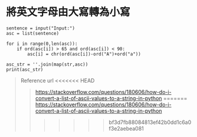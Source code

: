 # 將英文字母由大寫轉為小寫
```*py
sentence = input("Input:")
asc = list(sentence)

for i in range(0,len(asc)):
    if ord(asc[i]) > 65 and ord(asc[i]) < 90:
        asc[i] = chr(ord(asc[i])-ord("A")+ord("a"))

asc_str = ''.join(map(str,asc))
print(asc_str)
```

>Reference url
<<<<<<< HEAD
>>https://stackoverflow.com/questions/180606/how-do-i-convert-a-list-of-ascii-values-to-a-string-in-python
=======
>>https://stackoverflow.com/questions/180606/how-do-i-convert-a-list-of-ascii-values-to-a-string-in-python
>>>>>>> bf3d7fb88084813ef42b0dd1c6a0f3e2aebea081
